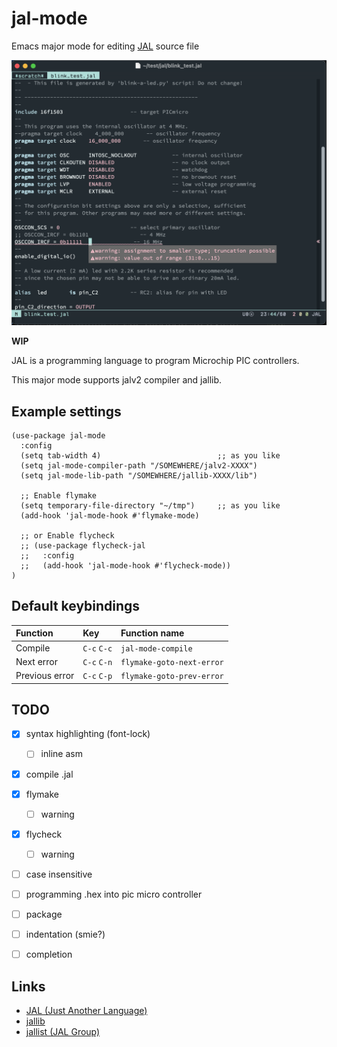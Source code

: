 # jal-mode

Emacs major mode for editing [JAL](http://justanotherlanguage.org/) source file

![Screenshot](ss.png)

**WIP**

JAL is a programming language to program Microchip PIC controllers.

This major mode supports jalv2 compiler and jallib.

## Example settings

``` emacs-lisp
(use-package jal-mode
  :config
  (setq tab-width 4)                          ;; as you like
  (setq jal-mode-compiler-path "/SOMEWHERE/jalv2-XXXX")
  (setq jal-mode-lib-path "/SOMEWHERE/jallib-XXXX/lib")

  ;; Enable flymake
  (setq temporary-file-directory "~/tmp")     ;; as you like
  (add-hook 'jal-mode-hook #'flymake-mode)

  ;; or Enable flycheck
  ;; (use-package flycheck-jal
  ;;   :config
  ;;   (add-hook 'jal-mode-hook #'flycheck-mode))
)
```

## Default keybindings
|Function|Key|Function name|
|:--|:--|:--|
|Compile|`C-c` `C-c`|`jal-mode-compile`|
|Next error|`C-c` `C-n`|`flymake-goto-next-error`|
|Previous error|`C-c` `C-p`|`flymake-goto-prev-error`|

## TODO
- [x] syntax highlighting (font-lock)
  - [ ] inline asm 
- [x] compile .jal
- [x] flymake

  - [ ] warning
- [x] flycheck
  - [ ] warning
- [ ] case insensitive
- [ ] programming .hex into pic micro controller
- [ ] package
- [ ] indentation (smie?)
- [ ] completion

## Links
- [JAL (Just Another Language)](http://justanotherlanguage.org/)
- [jallib](https://github.com/jallib/jallib)
- [jallist (JAL Group)](https://groups.google.com/g/jallist)
